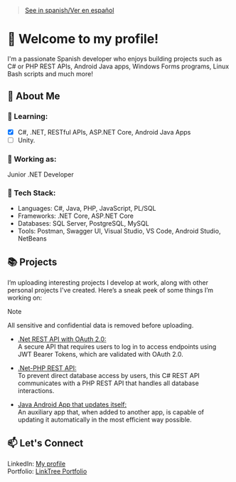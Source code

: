> [See in spanish/Ver en español](https://github.com/LuisMiSanVe/LuisMiSanVe/blob/spanish/README.md)
# 👋 Welcome to my profile!
I'm a passionate Spanish developer who enjoys building projects such as C# or PHP REST APIs, Android Java apps, Windows Forms programs, Linux Bash scripts and much more!
## 🚀 About Me
### 🌱 Learning:
- [x] C#, .NET, RESTful APIs, ASP.NET Core, Android Java Apps
- [ ] Unity.
### 💼 Working as:
Junior .NET Developer
### 🔧 Tech Stack:
- Languages: C#, Java, PHP, JavaScript, PL/SQL
- Frameworks: .NET Core, ASP.NET Core
- Databases: SQL Server, PostgreSQL, MySQL
- Tools: Postman, Swagger UI, Visual Studio, VS Code, Android Studio, NetBeans
## 📚 Projects
I’m uploading interesting projects I develop at work, along with other personal projects I've created. Here’s a sneak peek of some things I’m working on:
> [!NOTE]
> All sensitive and confidential data is removed before uploading.
- [.Net REST API with OAuth 2.0:](https://github.com/LuisMiSanVe)\
  A secure API that requires users to log in to access endpoints using JWT Bearer Tokens, which are validated with OAuth 2.0.

- [.Net-PHP REST API:](https://github.com/LuisMiSanVe)\
  To prevent direct database access by users, this C# REST API communicates with a PHP REST API that handles all database interactions.

- [Java Android App that updates itself:](https://github.com/LuisMiSanVe)\
  An auxiliary app that, when added to another app, is capable of updating it automatically in the most efficient way possible.

## 📫 Let's Connect
LinkedIn: [My profile](https://www.linkedin.com/in/luis-miguel-s%C3%A1nchez-967024326/)\
Portfolio: [LinkTree Portfolio](https://linktr.ee/luismiguelsanchez)
